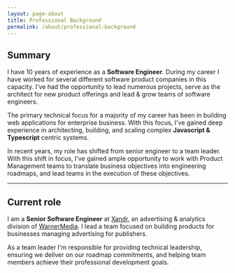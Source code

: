 ```yaml
---
layout: page-about
title: Professional Background
permalink: /about/professional-background
--- 
```


## Summary

<p class="lead">
I have 10 years of experience as a <strong>Software Engineer</strong>.  During my career I have worked for several different software product companies in this capacity.  I've had the opportunity to lead numerous projects, serve as the architect for new product offerings and lead & grow teams of software engineers.
</p>

<p class="lead">
The primary technical focus for a majority of my career has been in building web applications for enterprise business.  With this focus, I've gained deep experience in architecting, building, and scaling complex <strong>Javascript & Typescript</strong> centric systems.
</p>

<p class="lead">
In recent years, my role has shifted from senior engineer to a team leader.  With this shift in focus, I've gained ample opportunity to work with Product Management teams to translate business objectives into engineering roadmaps, and lead teams in the execution of these objectives.
</p>

----

## Current role

I am a **Senior Software Engineer** at [Xandr](https://www.xandr.com), an advertising & analytics division
of [WarnerMedia](https://www.warnermedia.com/us). I lead a team focused on building products for businesses managing
advertising for publishers.

As a team leader I'm responsible for providing technical leadership, ensuring we deliver on our roadmap commitments, and helping team members achieve their professional development goals.

<!-- #### Technical leadership

My primary technical focus tends to be _front-end web engineering_; I occasionally spend some time writing backend services, 
but my primary passion is in building great user experiences for complex tasks.

##### Projects & Initiatives

- Lead a multi-year product roadmap project.
- Serve as the lead architect and implementor on the creation of a new monitoring dashboard.
- Lead & grow a team of 4 software engineers in the execution of a roadmap.
- Introduce a monorepo format to enable the reuse of existing code. -->
